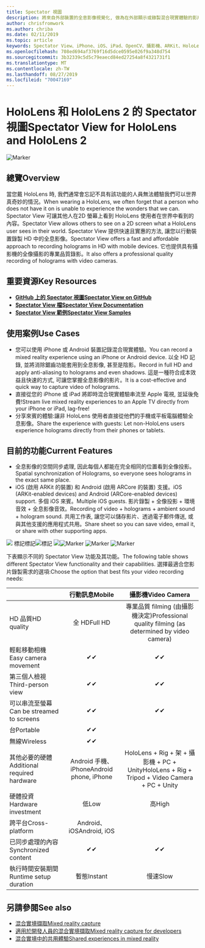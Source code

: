 ```yaml
---
title: Spectator 視圖
description: 將來自外部裝置的全息影像視覺化, 做為在外部顯示或錄製混合現實體驗的影片時, 展現混合現實體驗的方法。
author: chrisfromwork
ms.author: chriba
ms.date: 02/11/2019
ms.topic: article
keywords: Spectator View、iPhone、iOS、iPad、OpenCV、攝影機、ARKit、HoloLens、Mixed Reality、MixedRealityToolkit、示範、記錄
ms.openlocfilehash: 708ed694af3769f16d5dce0595e026f9a348d754
ms.sourcegitcommit: 3b32339c5d5c79eaecd84ed27254a8f4321731f1
ms.translationtype: MT
ms.contentlocale: zh-TW
ms.lasthandoff: 08/27/2019
ms.locfileid: "70047169"
---
```

# <a name="spectator-view-for-hololens-and-hololens-2"></a><span data-ttu-id="a0b67-104">HoloLens 和 HoloLens 2 的 Spectator 視圖</span><span class="sxs-lookup"><span data-stu-id="a0b67-104">Spectator View for HoloLens and HoloLens 2</span></span>

![Marker](images/SpecViewPhoneHero.jpg)

## <a name="overview"></a><span data-ttu-id="a0b67-106">總覽</span><span class="sxs-lookup"><span data-stu-id="a0b67-106">Overview</span></span>

<span data-ttu-id="a0b67-107">當您戴 HoloLens 時, 我們通常會忘記不具有該功能的人員無法體驗我們可以世界真奇妙的情況。</span><span class="sxs-lookup"><span data-stu-id="a0b67-107">When wearing a HoloLens, we often forget that a person who does not have it on is unable to experience the wonders that we can.</span></span> <span data-ttu-id="a0b67-108">Spectator View 可讓其他人在2D 螢幕上看到 HoloLens 使用者在世界中看到的內容。</span><span class="sxs-lookup"><span data-stu-id="a0b67-108">Spectator View allows others to see on a 2D screen what a HoloLens user sees in their world.</span></span>
<span data-ttu-id="a0b67-109">Spectator View 提供快速且實惠的方法, 讓您以行動裝置錄製 HD 中的全息影像。</span><span class="sxs-lookup"><span data-stu-id="a0b67-109">Spectator View offers a fast and affordable approach to recording holograms in HD with mobile devices.</span></span> <span data-ttu-id="a0b67-110">它也提供具有攝影機的全像攝影的專業品質錄影。</span><span class="sxs-lookup"><span data-stu-id="a0b67-110">It also offers a professional quality recording of holograms with video cameras.</span></span>

## <a name="key-resources"></a><span data-ttu-id="a0b67-111">重要資源</span><span class="sxs-lookup"><span data-stu-id="a0b67-111">Key Resources</span></span>

* [<span data-ttu-id="a0b67-112">**GitHub 上的 Spectator 視圖**</span><span class="sxs-lookup"><span data-stu-id="a0b67-112">**Spectator View on GitHub**</span></span>](https://github.com/microsoft/MixedReality-SpectatorView)
* [<span data-ttu-id="a0b67-113">**Spectator View 檔**</span><span class="sxs-lookup"><span data-stu-id="a0b67-113">**Spectator View Documentation**</span></span>](https://microsoft.github.io/MixedReality-SpectatorView/README.html)
* [<span data-ttu-id="a0b67-114">**Spectator View 範例**</span><span class="sxs-lookup"><span data-stu-id="a0b67-114">**Spectator View Samples**</span></span>](https://github.com/microsoft/MixedReality-SpectatorView/tree/master/samples)

## <a name="use-cases"></a><span data-ttu-id="a0b67-115">使用案例</span><span class="sxs-lookup"><span data-stu-id="a0b67-115">Use Cases</span></span>
* <span data-ttu-id="a0b67-116">您可以使用 iPhone 或 Android 裝置記錄混合現實體驗。</span><span class="sxs-lookup"><span data-stu-id="a0b67-116">You can record a mixed reality experience using an iPhone or Android device.</span></span> <span data-ttu-id="a0b67-117">以全 HD 記錄, 並將消除鋸齒功能套用到全息影像, 甚至是陰影。</span><span class="sxs-lookup"><span data-stu-id="a0b67-117">Record in full HD and apply anti-aliasing to holograms and even shadows.</span></span> <span data-ttu-id="a0b67-118">這是一種符合成本效益且快速的方式, 可讓您掌握全息影像的影片。</span><span class="sxs-lookup"><span data-stu-id="a0b67-118">It is a cost-effective and quick way to capture video of holograms.</span></span>
* <span data-ttu-id="a0b67-119">直接從您的 iPhone 或 iPad 將即時混合現實體驗串流至 Apple 電視, 並延後免費!</span><span class="sxs-lookup"><span data-stu-id="a0b67-119">Stream live mixed reality experiences to an Apple TV directly from your iPhone or iPad, lag-free!</span></span>
* <span data-ttu-id="a0b67-120">分享來賓的體驗:讓非 HoloLens 使用者直接從他們的手機或平板電腦體驗全息影像。</span><span class="sxs-lookup"><span data-stu-id="a0b67-120">Share the experience with guests: Let non-HoloLens users experience holograms directly from their phones or tablets.</span></span>

## <a name="current-features"></a><span data-ttu-id="a0b67-121">目前的功能</span><span class="sxs-lookup"><span data-stu-id="a0b67-121">Current Features</span></span>

* <span data-ttu-id="a0b67-122">全息影像的空間同步處理, 因此每個人都能在完全相同的位置看到全像投影。</span><span class="sxs-lookup"><span data-stu-id="a0b67-122">Spatial synchronization of Holograms, so everyone sees holograms in the exact same place.</span></span>
* <span data-ttu-id="a0b67-123">iOS (啟用 ARKit 的裝置) 和 Android (啟用 ARCore 的裝置) 支援。</span><span class="sxs-lookup"><span data-stu-id="a0b67-123">iOS (ARKit-enabled devices) and Android (ARCore-enabled devices) support.</span></span>
<span data-ttu-id="a0b67-124">多個 iOS 來賓。</span><span class="sxs-lookup"><span data-stu-id="a0b67-124">Multiple iOS guests.</span></span>
<span data-ttu-id="a0b67-125">影片錄製 + 全像投影 + 環境音效 + 全息影像音效。</span><span class="sxs-lookup"><span data-stu-id="a0b67-125">Recording of video + holograms + ambient sound + hologram sound.</span></span>
<span data-ttu-id="a0b67-126">共用工作表, 讓您可以儲存影片、透過電子郵件傳送, 或與其他支援的應用程式共用。</span><span class="sxs-lookup"><span data-stu-id="a0b67-126">Share sheet so you can save video, email it, or share with other supporting apps.</span></span>

<span data-ttu-id="a0b67-127">![](images/SpecViewPhoneDemo.jpg)
標記標記![標記](images/hololensspectatorview-500px.jpg) ![](images/spectatorview-300px.png)</span><span class="sxs-lookup"><span data-stu-id="a0b67-127">![Marker](images/SpecViewPhoneDemo.jpg)
![Marker](images/hololensspectatorview-500px.jpg) ![Marker](images/spectatorview-300px.png)</span></span>

<span data-ttu-id="a0b67-128">下表顯示不同的 Spectator View 功能及其功能。</span><span class="sxs-lookup"><span data-stu-id="a0b67-128">The following table shows different Spectator View functionality and their capabilities.</span></span> <span data-ttu-id="a0b67-129">選擇最適合您影片錄製需求的選項:</span><span class="sxs-lookup"><span data-stu-id="a0b67-129">Choose the option that best fits your video recording needs:</span></span>

|                                      | <span data-ttu-id="a0b67-130">行動訊息</span><span class="sxs-lookup"><span data-stu-id="a0b67-130">Mobile</span></span>                  |                    <span data-ttu-id="a0b67-131">攝影機</span><span class="sxs-lookup"><span data-stu-id="a0b67-131">Video Camera</span></span>              |
|--------------------------------------|:-----------------------:|:-------------------------------------------:|
| <span data-ttu-id="a0b67-132">HD 品質</span><span class="sxs-lookup"><span data-stu-id="a0b67-132">HD quality</span></span>                           |         <span data-ttu-id="a0b67-133">全 HD</span><span class="sxs-lookup"><span data-stu-id="a0b67-133">Full HD</span></span>         |        <span data-ttu-id="a0b67-134">專業品質 filming (由攝影機決定)</span><span class="sxs-lookup"><span data-stu-id="a0b67-134">Professional quality filming (as determined by video camera)</span></span>      |
| <span data-ttu-id="a0b67-135">輕鬆移動相機</span><span class="sxs-lookup"><span data-stu-id="a0b67-135">Easy camera movement</span></span>                 |            <span data-ttu-id="a0b67-136">✔</span><span class="sxs-lookup"><span data-stu-id="a0b67-136">✔</span></span>            |                      <span data-ttu-id="a0b67-137">✔</span><span class="sxs-lookup"><span data-stu-id="a0b67-137">✔</span></span>                      |
| <span data-ttu-id="a0b67-138">第三個人檢視</span><span class="sxs-lookup"><span data-stu-id="a0b67-138">Third-person view</span></span>                    |            <span data-ttu-id="a0b67-139">✔</span><span class="sxs-lookup"><span data-stu-id="a0b67-139">✔</span></span>            |                      <span data-ttu-id="a0b67-140">✔</span><span class="sxs-lookup"><span data-stu-id="a0b67-140">✔</span></span>                      |
| <span data-ttu-id="a0b67-141">可以串流至螢幕</span><span class="sxs-lookup"><span data-stu-id="a0b67-141">Can be streamed to screens</span></span>           |            <span data-ttu-id="a0b67-142">✔</span><span class="sxs-lookup"><span data-stu-id="a0b67-142">✔</span></span>            |                      <span data-ttu-id="a0b67-143">✔</span><span class="sxs-lookup"><span data-stu-id="a0b67-143">✔</span></span>                      |
| <span data-ttu-id="a0b67-144">台</span><span class="sxs-lookup"><span data-stu-id="a0b67-144">Portable</span></span>                             |            <span data-ttu-id="a0b67-145">✔</span><span class="sxs-lookup"><span data-stu-id="a0b67-145">✔</span></span>            |                                             |
| <span data-ttu-id="a0b67-146">無線</span><span class="sxs-lookup"><span data-stu-id="a0b67-146">Wireless</span></span>                             |            <span data-ttu-id="a0b67-147">✔</span><span class="sxs-lookup"><span data-stu-id="a0b67-147">✔</span></span>            |                                             |
| <span data-ttu-id="a0b67-148">其他必要的硬體</span><span class="sxs-lookup"><span data-stu-id="a0b67-148">Additional required hardware</span></span>         |     <span data-ttu-id="a0b67-149">Android 手機、iPhone</span><span class="sxs-lookup"><span data-stu-id="a0b67-149">Android phone, iPhone</span></span>    | <span data-ttu-id="a0b67-150">HoloLens + Rig + 架 + 攝影機 + PC + Unity</span><span class="sxs-lookup"><span data-stu-id="a0b67-150">HoloLens + Rig + Tripod + Video Camera + PC + Unity</span></span> |
| <span data-ttu-id="a0b67-151">硬體投資</span><span class="sxs-lookup"><span data-stu-id="a0b67-151">Hardware investment</span></span>                  |           <span data-ttu-id="a0b67-152">低</span><span class="sxs-lookup"><span data-stu-id="a0b67-152">Low</span></span>            |                     <span data-ttu-id="a0b67-153">高</span><span class="sxs-lookup"><span data-stu-id="a0b67-153">High</span></span>                    |
| <span data-ttu-id="a0b67-154">跨平台</span><span class="sxs-lookup"><span data-stu-id="a0b67-154">Cross-platform</span></span>                       |           <span data-ttu-id="a0b67-155">Android、iOS</span><span class="sxs-lookup"><span data-stu-id="a0b67-155">Android, iOS</span></span>   |                                             |
| <span data-ttu-id="a0b67-156">已同步處理的內容</span><span class="sxs-lookup"><span data-stu-id="a0b67-156">Synchronized content</span></span>                 |            <span data-ttu-id="a0b67-157">✔</span><span class="sxs-lookup"><span data-stu-id="a0b67-157">✔</span></span>            |                      <span data-ttu-id="a0b67-158">✔</span><span class="sxs-lookup"><span data-stu-id="a0b67-158">✔</span></span>                      |
| <span data-ttu-id="a0b67-159">執行時間安裝期間</span><span class="sxs-lookup"><span data-stu-id="a0b67-159">Runtime setup duration</span></span>               |         <span data-ttu-id="a0b67-160">暫態</span><span class="sxs-lookup"><span data-stu-id="a0b67-160">Instant</span></span>          |                     <span data-ttu-id="a0b67-161">慢速</span><span class="sxs-lookup"><span data-stu-id="a0b67-161">Slow</span></span>                    |
## <a name="see-also"></a><span data-ttu-id="a0b67-162">另請參閱</span><span class="sxs-lookup"><span data-stu-id="a0b67-162">See also</span></span>

* [<span data-ttu-id="a0b67-163">混合實境擷取</span><span class="sxs-lookup"><span data-stu-id="a0b67-163">Mixed reality capture</span></span>](mixed-reality-capture.md) 
* [<span data-ttu-id="a0b67-164">適用於開發人員的混合實境擷取</span><span class="sxs-lookup"><span data-stu-id="a0b67-164">Mixed reality capture for developers</span></span>](mixed-reality-capture-for-developers.md)
* [<span data-ttu-id="a0b67-165">混合實境中的共用體驗</span><span class="sxs-lookup"><span data-stu-id="a0b67-165">Shared experiences in mixed reality</span></span>](shared-experiences-in-mixed-reality.md)
